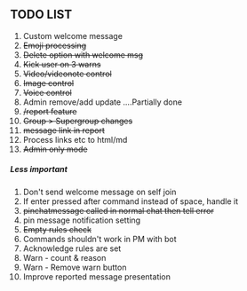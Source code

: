## TODO LIST

1. Custom welcome message
2. ~~Emoji processing~~
3. ~~Delete option with welcome msg~~
4. ~~Kick user on 3 warns~~
5. ~~Video/videonote control~~
6. ~~Image control~~
7. ~~Voice control~~
8. Admin remove/add update ....Partially done
9. ~~/report feature~~
10. ~~Group > Supergroup changes~~
11. ~~message link in report~~
12. Process links etc to html/md
13. ~~Admin only mode~~

##### Less important
1. Don't send welcome message on self join
2. If enter pressed after command instead of space, handle it
3. ~~pinchatmessage called in normal chat then tell error~~
4. pin message notification setting
5. ~~Empty rules check~~
6. Commands shouldn't work in PM with bot
7. Acknowledge rules are set
8. Warn - count & reason
9. Warn - Remove warn button
10. Improve reported message presentation